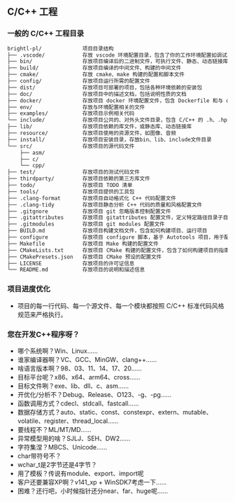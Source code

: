 ##  C/C++ 工程

### 一般的 C/C++ 工程目录

```bash   
brightl-pl/             项目目录结构   
├── .vscode/            存放 vscode 环境配置目录，包含了你的工作环境配置如调试、任务、格式化  
├── bin/                存放项目编译后的二进制文件，可执行文件、静态、动态链接库文件       
├── build/              存放项目编译的中间文件、构建的中间文件 
├── cmake/              存放 cmake、make 构建的配置和脚本文件
├── config/             存放项目运行所需的配置文件       
├── dist/               存放项目可部署的项目，包括各种环境依赖的安装包  
├── doc/                存放项目中的描述文档，包括说明性质的文档              
├── docker/             存放项目 docker 环境配置文件，包含 Dockerfile 和与 docker 相关的脚本   
├── env/                存放与环境配置相关的文件  
├── examples/           存放项目示例相关代码 
└── include/            存放项目公共的、对外头文件目录，包含 C/C++ 的 .h、.hpp 文件     
├── lib/                存放项目依赖的库文件，或静态库、动态链接库          
├── resource/           存放项目使用的资源文件，如图像、音频
├── install/            存放项目安装目录，存放bin、lib、include文件目录   
└── src/                存放项目的源代码文件              
    ├── asm/
    ├── c/             
    └── cpp/      
├── test/               存放项目的测试代码文件     
├── thirdparty/         存放项目依赖的第三方库文件      
├── todo/               存放项目 TODO 清单   
├── tools/              存放项目提供的工具包   
├── .clang-format       存放项目自动格式化 C++ 代码配置文件   
├── .clang-tidy         存放项目静态分析 C++ 代码的质量和风格配置文件   
├── .gitgnore           存放项目 git 忽略版本控制配置文件 
├── .gitattributes		存放项目 gitattributes 配置文件，定义特定路径目录子目录或文件类型的属性和行为
├── .gitmodules         存放项目 git modules 配置文件   
├── BUILD.md            存放项目构建文档文件，包含如何构建项目、运行项目
├── configure			存放项目 configure 脚本，基于 Autotools 项目，用于配置和生成适合当前系统环境的 Makefile
├── Makefile			存放项目 Make 构建的配置文件
├── CMakeLists.txt      存放项目 CMake 构建的配置文件，包含了如何构建项目的指南   
├── CMakePresets.json   存放项目 CMake 预设的配置文件   
├── LICENSE             存放项目的许可证信息   
└── README.md           存放项目的说明和描述信息
```

### 项目进度优化

- 项目的每一行代码、每一个源文件、每一个模块都按照 C/C++ 标准代码风格规范来严格执行。

### 您在开发C++程序呀？

- 哪个系统啊？Win、Linux……
- 谁家编译器啊？VC、GCC、MinGW、clang++……
- 啥语言版本啊？98、03、11、14、17、20……
- 目标平台呢？x86、x64、arm64、cross……
- 目标文件咧？exe、lib、dll、c、asm……
- 开优化/分析不？Debug、Release、O123、-g、-pg……
- 函数调用方式？cdecl、stdcall、fastcall……
- 数据存储方式？auto、static、const、constexpr、extern、mutable、volatile、register、thread_local……
- 要线程不？ML/MT/MD……
- 异常模型用的啥？SJLJ、SEH、DW2……
- 字符集涅？MBCS、Unicode……
- char带符号不？
- wchar_t是2字节还是4字节？
- 用了模板？传说有module、export、import呢
- 客户还要兼容XP啊？v141_xp + WinSDK7考虑一下……
- 困难？还行吧，小时候指针还分near、far、huge呢……